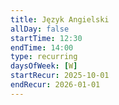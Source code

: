 ```yaml
---
title: Język Angielski
allDay: false
startTime: 12:30
endTime: 14:00
type: recurring
daysOfWeek: [W]
startRecur: 2025-10-01
endRecur: 2026-01-01
---
```

